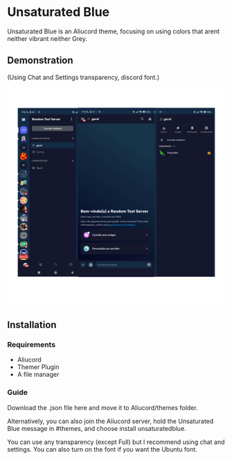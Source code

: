 # Unsaturated Blue
Unsaturated Blue is an Aliucord theme, focusing on using colors that arent neither vibrant neither Grey.

## Demonstration
(Using Chat and Settings transparency, discord font.)

![Preview](https://github.com/MuubNito/AliucordThemes/blob/main/Sans%20titre%2064_20230802175733.png)

## Installation



### Requirements
- Aliucord
- Themer Plugin
- A file manager

### Guide
Download the .json file here and move it to Aliucord/themes folder.

Alternatively, you can also join the Aliucord server, hold the Unsaturated Blue message in #themes, and choose install unsaturatedblue.

You can use any transparency (except Full) but I recommend using chat and settings. You can also turn on the font if you want the Ubuntu font.
